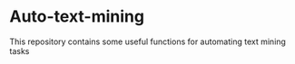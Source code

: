 # Auto-text-mining
This repository contains some useful functions for automating text mining tasks 
